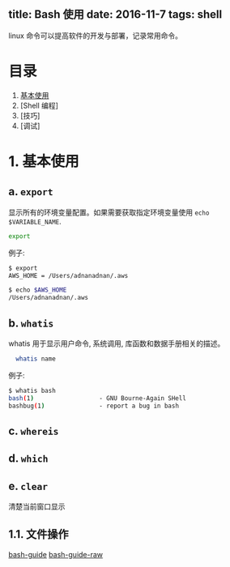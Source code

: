 title: Bash 使用
date: 2016-11-7
tags: shell
---
linux 命令可以提高软件的开发与部署，记录常用命令。

# 目录

1. [基本使用](#1-basic-operations)
1. [Shell 编程]
1. [技巧]
1. [调试]

# 1. 基本使用

## a. `export`

显示所有的环境变量配置。如果需要获取指定环境变量使用 `echo $VARIABLE_NAME`.

```bash
export
```

例子:

```bash
$ export
AWS_HOME = /Users/adnanadnan/.aws

$ echo $AWS_HOME
/Users/adnanadnan/.aws
```

## b. `whatis`

whatis 用于显示用户命令, 系统调用, 库函数和数据手册相关的描述。

```bash
  whatis name
```

例子:

```bash
$ whatis bash
bash(1)                  - GNU Bourne-Again SHell
bashbug(1)               - report a bug in bash
```

## c. `whereis`

## d. `which`

## e. `clear`

清楚当前窗口显示

## 1.1. 文件操作


[bash-guide](https://github.com/Idnan/bash-guide)
[bash-guide-raw](https://raw.githubusercontent.com/Idnan/bash-guide/master/README.md)